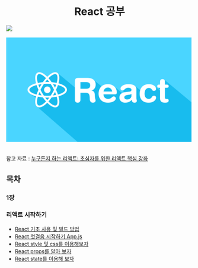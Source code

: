 <h1 align="center">React 공부</h1>

<p>
<img src="https://img.shields.io/badge/react%20-%2320232a.svg?&style=for-the-badge&logo=react&logoColor=%2361DAFB"/>
</p>

<img src="https://github.com/cwadven/react_study/blob/master/assets/react-logo.png" alt="react" width="500"/><br><br>

참고 자료 : [누구든지 하는 리액트: 초심자를 위한 리액트 핵심 강좌](https://velopert.com/3613 "누구든지 하는 리액트: 초심자를 위한 리액트 핵심 강좌")

## 목차

### 1장
### 리액트 시작하기

- [React 기초 사용 및 빌드 방법](https://github.com/cwadven/react_study/blob/master/react_start/1_1_React-start.md "React 기초 사용 및 빌드 방법")
- [React 첫걸음 시작하기 App.js](https://github.com/cwadven/react_study/blob/master/react_start/1_2_App-basic.md "React 첫걸음 시작하기 App.js")
- [React style 및 css를 이용해보자](https://github.com/cwadven/react_study/blob/master/react_start/1_3_Style.md "React style 및 css를 이용해보자")
- [React props를 알아 보자](https://github.com/cwadven/react_study/blob/master/react_start/1_4_Props.md "React props를 알아 보자")
- [React state를 이용해 보자](https://github.com/cwadven/react_study/blob/master/react_start/1_5_State.md "React state를 이용해 보자")
